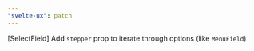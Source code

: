 ```yaml
---
"svelte-ux": patch
---
```


[SelectField] Add `stepper` prop to iterate through options (like `MenuField`)
